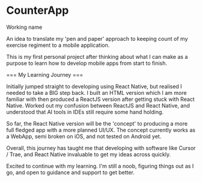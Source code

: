# CounterApp
 Working name

An idea to translate my 'pen and paper' approach to keeping count of my exercise regiment to a mobile application.

This is my first personal project after thinking about what I can make as a purpose to learn how to develop mobile apps from start to finish.

=== My Learning Journey ===

Initially jumped straight to developing using React Native, but realised I needed to take a BIG step back. I built an HTML version which I am more familiar with then produced a ReactJS version after getting stuck with React Native. Worked out my confusion between ReactJS and React Native, and understood that AI tools in IDEs still require some hand holding.

So far, the React Native version will be the 'concept' to producing a more full fledged app with a more planned UI/UX. The concept currently works as a WebApp, semi broken on iOS, and not tested on Android yet.

Overall, this journey has taught me that developing with software like Cursor / Trae, and React Native invaluable to get my ideas across quickly. 

Excited to continue with my learning. I'm still a noob, figuring things out as I go, and open to guidance and support to get better.